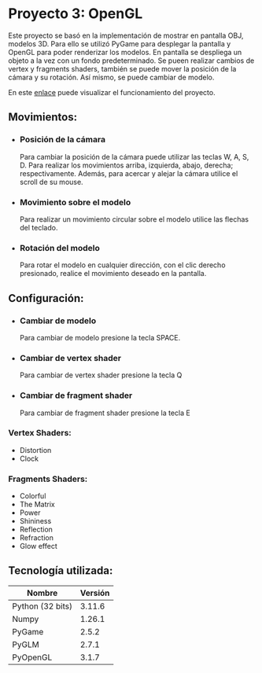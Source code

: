 # Proyecto 3: OpenGL

Este proyecto se basó en la implementación de mostrar en pantalla OBJ, modelos 3D. Para ello se utilizó PyGame para desplegar la pantalla y OpenGL para poder renderizar los modelos.
En pantalla se despliega un objeto a la vez con un fondo predeterminado. Se pueen realizar cambios de vertex y fragments shaders, también se puede mover la posición de la cámara y su rotación. Así mismo, se puede cambiar de modelo.

En este [enlace](https://drive.google.com/file/d/1yff6XHQyKE_F2_jk1tgkme3SgURTz5A-/view?usp=sharing) puede visualizar el funcionamiento del proyecto.

## Movimientos:
- ### Posición de la cámara
  Para cambiar la posición de la cámara puede utilizar las teclas W, A, S, D. Para realizar los movimientos arriba, izquierda, abajo, derecha; respectivamente. Además, para acercar y alejar la cámara utilice el scroll de su mouse.
- ### Movimiento sobre el modelo
  Para realizar un movimiento circular sobre el modelo utilice las flechas del teclado.
- ### Rotación del modelo
  Para rotar el modelo en cualquier dirección, con el clic derecho presionado, realice el movimiento deseado en la pantalla.

## Configuración:
- ### Cambiar de modelo
  Para cambiar de modelo presione la tecla SPACE.
- ### Cambiar de vertex shader
  Para cambiar de vertex shader presione la tecla Q
- ### Cambiar de fragment shader
  Para cambiar de fragment shader presione la tecla E

### Vertex Shaders:
- Distortion
- Clock

### Fragments Shaders:
- Colorful
- The Matrix
- Power
- Shininess
- Reflection
- Refraction
- Glow effect


## Tecnología utilizada:

| Nombre | Versión |
| ------------- | ------------- |
| Python (32 bits)  | 3.11.6  |
|  Numpy | 1.26.1 |
|  PyGame | 2.5.2 |
| PyGLM | 2.7.1 |
| PyOpenGL | 3.1.7 |

